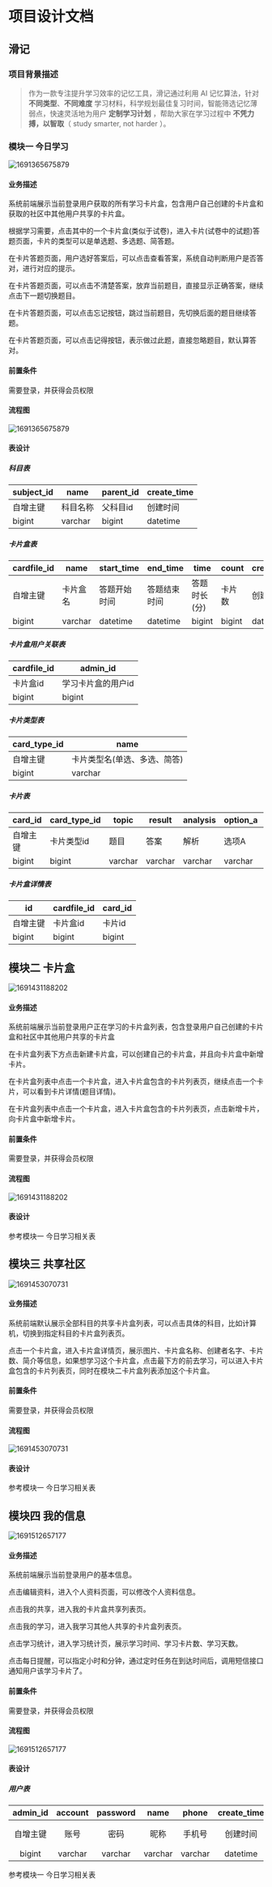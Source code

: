 # 项目设计文档

## 滑记

### 项目背景描述

>   作为一款专注提升学习效率的记忆工具，滑记通过利用 AI 记忆算法，针对 **不同类型**、**不同难度** 学习材料，科学规划最佳复习时间，智能筛选记忆薄弱点，快速灵活地为用户 **定制学习计划** ，帮助大家在学习过程中 **不凭力搏，以智取**（ study smarter, not harder ）。 

### 模块一  今日学习

![1691365675879](http://m.qpic.cn/psc?/V53r5iat1ryY5Z4PNqGe0R19Fz3GsY2u/ruAMsa53pVQWN7FLK88i5tMWcncab6K6ayrLFa6DuF3XUCR*XonwQT2*k3IqsVFJuKZlN4WKlrUoEMFDvegzIdfJtKDjXi*dt4CfRGIan0o!/b&bo=OAQkCQAAAAADNwM!&rf=viewer_4&t=5)

#### 业务描述

系统前端展示当前登录用户获取的所有学习卡片盒，包含用户自己创建的卡片盒和获取的社区中其他用户共享的卡片盒。

根据学习需要，点击其中的一个卡片盒(类似于试卷)，进入卡片(试卷中的试题)答题页面，卡片的类型可以是单选题、多选题、简答题。

在卡片答题页面，用户选好答案后，可以点击查看答案，系统自动判断用户是否答对，进行对应的提示。

在卡片答题页面，可以点击不清楚答案，放弃当前题目，直接显示正确答案，继续点击下一题切换题目。

在卡片答题页面，可以点击忘记按钮，跳过当前题目，先切换后面的题目继续答题。

在卡片答题页面，可以点击记得按钮，表示做过此题，直接忽略题目，默认算答对。

#### 前置条件

需要登录，并获得会员权限

#### 流程图

![1691365675879](http://m.qpic.cn/psc?/V53r5iat1ryY5Z4PNqGe0R19Fz3GsY2u/ruAMsa53pVQWN7FLK88i5uo9GS64kwImhWGu.UoxWWC0c5UJfUdsOfjc5EHOwZ.zn*wS2jiY6WngyPp5qaat0tRSv2AxHB6pC*psu3xS7M8!/b&bo=eAVDAgAAAAADFw4!&rf=viewer_4&t=5)

#### 表设计

##### 科目表

| subject_id | name     | parent_id | create_time |
| ---------- | -------- | --------- | ----------- |
| 自增主键   | 科目名称 | 父科目id  | 创建时间    |
| bigint     | varchar  | bigint    | datetime    |



##### 卡片盒表

| cardfile_id | name     | start_time   | end_time     | time         | count  | create_time | subject_id | state    | pic     | admin_id | info    |
| ----------- | -------- | ------------ | ------------ | ------------ | ------ | ----------- | ---------- | -------- | ------- | -------- | ------- |
| 自增主键    | 卡片盒名 | 答题开始时间 | 答题结束时间 | 答题时长(分) | 卡片数 | 创建时间    | 科目id     | 是否共享 | 图片    | 创建者id | 简介    |
| bigint      | varchar  | datetime     | datetime     | bigint       | bigint | datetime    | bigint     | bigint   | varchar | bigint   | varchar |

##### 卡片盒用户关联表

| cardfile_id | admin_id           |
| ----------- | ------------------ |
| 卡片盒id    | 学习卡片盒的用户id |
| bigint      | bigint             |



##### 卡片类型表

| card_type_id | name                         |
| ------------ | ---------------------------- |
| 自增主键     | 卡片类型名(单选、多选、简答) |
| bigint       | varchar                      |



##### 卡片表

| card_id  | card_type_id | topic   | result  | analysis | option_a | option_b | option_c | option_d |
| -------- | ------------ | ------- | ------- | -------- | -------- | -------- | -------- | -------- |
| 自增主键 | 卡片类型id   | 题目    | 答案    | 解析     | 选项A    | 选项B    | 选项C    | 选项D    |
| bigint   | bigint       | varchar | varchar | varchar  | varchar  | varchar  | varchar  | varchar  |



##### 卡片盒详情表

| id       | cardfile_id | card_id |
| -------- | ----------- | ------- |
| 自增主键 | 卡片盒id    | 卡片id  |
| bigint   | bigint      | bigint  |



## 模块二  卡片盒

![1691431188202](http://m.qpic.cn/psc?/V53r5iat1ryY5Z4PNqGe0R19Fz3GsY2u/ruAMsa53pVQWN7FLK88i5taEaXEXVlOkGMDxzBBfNVSkDx7ytoWToYNgz3j5oVRy4XK1T06TWf9CVvOPLgyRmMwxhkErFxBpNNDY5NLJV44!/b&bo=OAQkCQAAAAADNwM!&rf=viewer_4&t=5)

#### 业务描述

系统前端展示当前登录用户正在学习的卡片盒列表，包含登录用户自己创建的卡片盒和社区中其他用户共享的卡片盒

在卡片盒列表下方点击新建卡片盒，可以创建自己的卡片盒，并且向卡片盒中新增卡片。

在卡片盒列表中点击一个卡片盒，进入卡片盒包含的卡片列表页，继续点击一个卡片，可以看到卡片详情(题目详情)。

在卡片盒列表中点击一个卡片盒，进入卡片盒包含的卡片列表页，点击新增卡片，向卡片盒中新增卡片。

#### 前置条件

需要登录，并获得会员权限

#### 流程图

![1691431188202](http://m.qpic.cn/psc?/V53r5iat1ryY5Z4PNqGe0R19Fz3GsY2u/ruAMsa53pVQWN7FLK88i5v8Fj*iGNiG7mM27B0FaxEB440pE4n0KnscSfgIz95H0m5RGhFCkRXRIWega1B2MPAGFXV11hr0u4GFV9rHROsc!/b&bo=egTuAQAAAAADF6M!&rf=viewer_4&t=5)

#### 表设计

参考模块一 今日学习相关表

## 模块三   共享社区

![1691453070731](http://m.qpic.cn/psc?/V53r5iat1ryY5Z4PNqGe0R19Fz3GsY2u/ruAMsa53pVQWN7FLK88i5ukXtIJ0XSBun.dvuw9hIR8ZL*7WHflqw.W1htZHlk6Ioj4p*RKJCEYi9tUGDj0qbWUxBBIb4AxgdlWirVPM1mE!/b&bo=OAQkCQAAAAADR3M!&rf=viewer_4&t=5)

#### 业务描述

系统前端默认展示全部科目的共享卡片盒列表，可以点击具体的科目，比如计算机，切换到指定科目的卡片盒列表页。

点击一个卡片盒，进入卡片盒详情页，展示图片、卡片盒名称、创建者名字、卡片数、简介等信息，如果想学习这个卡片盒，点击最下方的前去学习，可以进入卡片盒包含的卡片列表页，同时在模块二卡片盒列表添加这个卡片盒。

#### 前置条件

需要登录，并获得会员权限

#### 流程图

![1691453070731](http://m.qpic.cn/psc?/V53r5iat1ryY5Z4PNqGe0R19Fz3GsY2u/ruAMsa53pVQWN7FLK88i5gXEmxS5H.Cpt1a7GnAwzqZJVFEYOcW3JjozJlV9*JqHt1X6jO1N9HzTXCCkOeAudsMEL*1WetFcqeQu.D.7FDA!/b&bo=mgQyAgAAAAADF5w!&rf=viewer_4&t=5)

#### 表设计

参考模块一 今日学习相关表

## 模块四   我的信息

![1691512657177](http://m.qpic.cn/psc?/V53r5iat1ryY5Z4PNqGe0R19Fz3GsY2u/ruAMsa53pVQWN7FLK88i5ukXtIJ0XSBun.dvuw9hIR.vpJO0nAeVGnqR6dSn9t5VzYVLuNu5d1oMIjenItv8DuZm5TBGVT6IfPtBizC3bAA!/b&bo=OAQkCQAAAAADNwM!&rf=viewer_4&t=5)

#### 业务描述

系统前端展示当前登录用户的基本信息。

点击编辑资料，进入个人资料页面，可以修改个人资料信息。

点击我的共享，进入我的卡片盒共享列表页。

点击我的学习，进入我学习其他人共享的卡片盒列表页。

点击学习统计，进入学习统计页，展示学习时间、学习卡片数、学习天数。

点击每日提醒，可以指定小时和分钟，通过定时任务在到达时间后，调用短信接口通知用户该学习卡片了。

#### 前置条件

需要登录，并获得会员权限

#### 流程图

![1691512657177](http://m.qpic.cn/psc?/V53r5iat1ryY5Z4PNqGe0R19Fz3GsY2u/ruAMsa53pVQWN7FLK88i5jtx0o19fxn*J47FECECI9vrRP5UBaXJAkpNu*r*.nz8Y00p9sPRfq5Qd*rw*VGamh4GxWKI0fX1D8Lld0u9OUY!/b&bo=LQQvAgAAAAADFzY!&rf=viewer_4&t=5)

#### 表设计

##### 用户表

| admin_id | account | password |  name   |  phone  | create_time | sex    | pic      | birthday |
| :------: | :-----: | :------: | :-----: | :-----: | :---------: | ------ | -------- | -------- |
| 自增主键 |  账号   |   密码   |  昵称   | 手机号  |  创建时间   | 性别   | 头像地址 | 出生日期 |
|  bigint  | varchar | varchar  | varchar | varchar |  datetime   | bigint | varchar  | datetime |

参考模块一 今日学习相关表